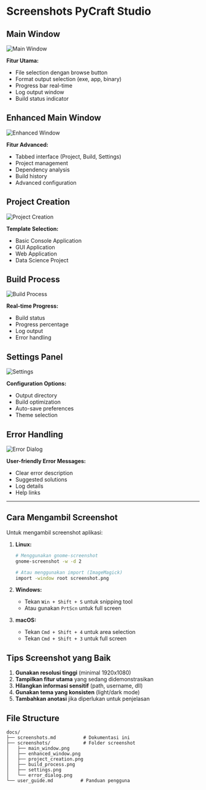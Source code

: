 # Screenshots PyCraft Studio

## Main Window
![Main Window](screenshots/main_window.png)

**Fitur Utama:**
- File selection dengan browse button
- Format output selection (exe, app, binary)
- Progress bar real-time
- Log output window
- Build status indicator

## Enhanced Main Window
![Enhanced Window](screenshots/enhanced_window.png)

**Fitur Advanced:**
- Tabbed interface (Project, Build, Settings)
- Project management
- Dependency analysis
- Build history
- Advanced configuration

## Project Creation
![Project Creation](screenshots/project_creation.png)

**Template Selection:**
- Basic Console Application
- GUI Application
- Web Application
- Data Science Project

## Build Process
![Build Process](screenshots/build_process.png)

**Real-time Progress:**
- Build status
- Progress percentage
- Log output
- Error handling

## Settings Panel
![Settings](screenshots/settings.png)

**Configuration Options:**
- Output directory
- Build optimization
- Auto-save preferences
- Theme selection

## Error Handling
![Error Dialog](screenshots/error_dialog.png)

**User-friendly Error Messages:**
- Clear error description
- Suggested solutions
- Log details
- Help links

---

## Cara Mengambil Screenshot

Untuk mengambil screenshot aplikasi:

1. **Linux:**
   ```bash
   # Menggunakan gnome-screenshot
   gnome-screenshot -w -d 2
   
   # Atau menggunakan import (ImageMagick)
   import -window root screenshot.png
   ```

2. **Windows:**
   - Tekan `Win + Shift + S` untuk snipping tool
   - Atau gunakan `PrtScn` untuk full screen

3. **macOS:**
   - Tekan `Cmd + Shift + 4` untuk area selection
   - Tekan `Cmd + Shift + 3` untuk full screen

## Tips Screenshot yang Baik

1. **Gunakan resolusi tinggi** (minimal 1920x1080)
2. **Tampilkan fitur utama** yang sedang didemonstrasikan
3. **Hilangkan informasi sensitif** (path, username, dll)
4. **Gunakan tema yang konsisten** (light/dark mode)
5. **Tambahkan anotasi** jika diperlukan untuk penjelasan

## File Structure

```
docs/
├── screenshots.md          # Dokumentasi ini
├── screenshots/            # Folder screenshot
│   ├── main_window.png
│   ├── enhanced_window.png
│   ├── project_creation.png
│   ├── build_process.png
│   ├── settings.png
│   └── error_dialog.png
└── user_guide.md          # Panduan pengguna
``` 